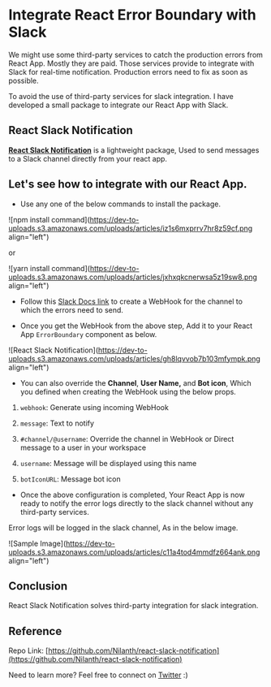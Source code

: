 # Integrate React Error Boundary with Slack

We might use some third-party services to catch the production errors from React App. Mostly they are paid. Those services provide to integrate with Slack for real-time notification. Production errors need to fix as soon as possible.

To avoid the use of third-party services for slack integration. I have developed a small package to integrate our React App with Slack.

## React Slack Notification

[**React Slack Notification**](https://github.com/Nilanth/react-slack-notification) is a lightweight package, Used to send messages to a Slack channel directly from your react app.

## Let's see how to integrate with our React App.

* Use any one of the below commands to install the package.
    

![npm install command](https://dev-to-uploads.s3.amazonaws.com/uploads/articles/iz1s6mxprrv7hr8z59cf.png align="left")

or

![yarn install command](https://dev-to-uploads.s3.amazonaws.com/uploads/articles/jxhxqkcnerwsa5z19sw8.png align="left")

* Follow this [Slack Docs link](https://slack.com/apps/A0F7XDUAZ-incoming-webhooks) to create a WebHook for the channel to which the errors need to send.
    
* Once you get the WebHook from the above step, Add it to your React App `ErrorBoundary` component as below.
    

![React Slack Notification](https://dev-to-uploads.s3.amazonaws.com/uploads/articles/gh8lqvvob7b103mfympk.png align="left")

* You can also override the **Channel**, **User Name,** and **Bot icon**, Which you defined when creating the WebHook using the below props.
    

1. `webhook`: Generate using incoming WebHook
    
2. `message`: Text to notify
    
3. `#channel/@username`: Override the channel in WebHook or Direct message to a user in your workspace
    
4. `username`: Message will be displayed using this name
    
5. `botIconURL`: Message bot icon
    

* Once the above configuration is completed, Your React App is now ready to notify the error logs directly to the slack channel without any third-party services.
    

Error logs will be logged in the slack channel, As in the below image.

![Sample Image](https://dev-to-uploads.s3.amazonaws.com/uploads/articles/c11a4tod4mmdfz664ank.png align="left")

## Conclusion

React Slack Notification solves third-party integration for slack integration.

## Reference

Repo Link: [https://github.com/Nilanth/react-slack-notification](https://github.com/Nilanth/react-slack-notification)

Need to learn more? Feel free to connect on [Twitter](https://twitter.com/Nilanth) :)